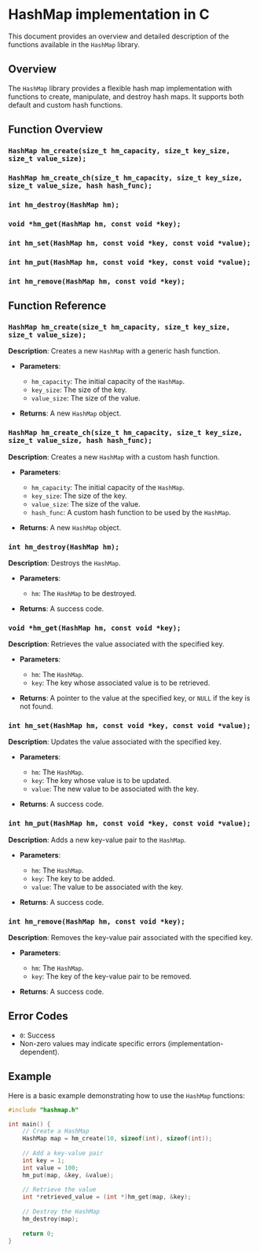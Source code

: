 # HashMap implementation in C

This document provides an overview and detailed description of the functions available in the `HashMap` library.

## Overview

The `HashMap` library provides a flexible hash map implementation with functions to create, manipulate, and destroy hash maps. It supports both default and custom hash functions.

## Function Overview

### `HashMap hm_create(size_t hm_capacity, size_t key_size, size_t value_size);`
### `HashMap hm_create_ch(size_t hm_capacity, size_t key_size, size_t value_size, hash hash_func);`
### `int hm_destroy(HashMap hm);`
### `void *hm_get(HashMap hm, const void *key);`
### `int hm_set(HashMap hm, const void *key, const void *value);`
### `int hm_put(HashMap hm, const void *key, const void *value);`
### `int hm_remove(HashMap hm, const void *key);`

## Function Reference

### `HashMap hm_create(size_t hm_capacity, size_t key_size, size_t value_size);`

**Description**: Creates a new `HashMap` with a generic hash function.

- **Parameters**:
  - `hm_capacity`: The initial capacity of the `HashMap`.
  - `key_size`: The size of the key.
  - `value_size`: The size of the value.
  
- **Returns**: A new `HashMap` object.

### `HashMap hm_create_ch(size_t hm_capacity, size_t key_size, size_t value_size, hash hash_func);`

**Description**: Creates a new `HashMap` with a custom hash function.

- **Parameters**:
  - `hm_capacity`: The initial capacity of the `HashMap`.
  - `key_size`: The size of the key.
  - `value_size`: The size of the value.
  - `hash_func`: A custom hash function to be used by the `HashMap`.
  
- **Returns**: A new `HashMap` object.

### `int hm_destroy(HashMap hm);`

**Description**: Destroys the `HashMap`.

- **Parameters**:
  - `hm`: The `HashMap` to be destroyed.
  
- **Returns**: A success code.

### `void *hm_get(HashMap hm, const void *key);`

**Description**: Retrieves the value associated with the specified key.

- **Parameters**:
  - `hm`: The `HashMap`.
  - `key`: The key whose associated value is to be retrieved.
  
- **Returns**: A pointer to the value at the specified key, or `NULL` if the key is not found.

### `int hm_set(HashMap hm, const void *key, const void *value);`

**Description**: Updates the value associated with the specified key.

- **Parameters**:
  - `hm`: The `HashMap`.
  - `key`: The key whose value is to be updated.
  - `value`: The new value to be associated with the key.
  
- **Returns**: A success code.

### `int hm_put(HashMap hm, const void *key, const void *value);`

**Description**: Adds a new key-value pair to the `HashMap`.

- **Parameters**:
  - `hm`: The `HashMap`.
  - `key`: The key to be added.
  - `value`: The value to be associated with the key.
  
- **Returns**: A success code.

### `int hm_remove(HashMap hm, const void *key);`

**Description**: Removes the key-value pair associated with the specified key.

- **Parameters**:
  - `hm`: The `HashMap`.
  - `key`: The key of the key-value pair to be removed.
  
- **Returns**: A success code.

## Error Codes

- `0`: Success
- Non-zero values may indicate specific errors (implementation-dependent).

## Example

Here is a basic example demonstrating how to use the `HashMap` functions:

```c
#include "hashmap.h"

int main() {
    // Create a HashMap
    HashMap map = hm_create(10, sizeof(int), sizeof(int));
    
    // Add a key-value pair
    int key = 1;
    int value = 100;
    hm_put(map, &key, &value);
    
    // Retrieve the value
    int *retrieved_value = (int *)hm_get(map, &key);
    
    // Destroy the HashMap
    hm_destroy(map);
    
    return 0;
}
